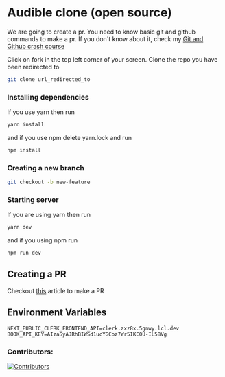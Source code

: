# Audible clone (open source)

We are going to create a pr. You need to know basic git and github commands to make a pr. If you don't know about it, check my [Git and Github crash course](https://medium.com/geekculture/git-and-github-crash-course-b44f4885ff66 "Git and Github crash course")

Click on fork in the top left corner of your screen. Clone the repo you have been redirected to

```bash
git clone url_redirected_to
```

### Installing dependencies

If you use yarn then run

```bash
yarn install
```

and if you use npm delete yarn.lock and run

```bash
npm install
```

### Creating a new branch

```bash
git checkout -b new-feature
```

### Starting server

If you are using yarn then run

```bash
yarn dev
```

and if you using npm run

```bash
npm run dev
```

## Creating a PR

Checkout [this](https://medium.com/weekly-webtips/how-to-contribute-to-an-open-source-project-and-make-a-pr-cc92f6c9831d) article to make a PR

## Environment Variables

```
NEXT_PUBLIC_CLERK_FRONTEND_API=clerk.zxz8x.5gnwy.lcl.dev
BOOK_API_KEY=AIzaSyAJRhBIWSd1ucYGCoz7Wr5IKC0U-IL58Vg
```

### Contributors:

[
![Contributors](https://contrib.rocks/image?repo=avneesh0612/audible)
](https://github.com/avneesh0612/audible/graphs/contributors)
